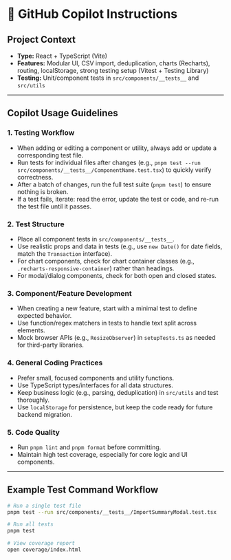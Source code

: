# 📝 GitHub Copilot Instructions

## Project Context

- **Type:** React + TypeScript (Vite)
- **Features:** Modular UI, CSV import, deduplication, charts (Recharts), routing, localStorage, strong testing setup (Vitest + Testing Library)
- **Testing:** Unit/component tests in `src/components/__tests__` and `src/utils`

---

## Copilot Usage Guidelines

### 1. Testing Workflow

- When adding or editing a component or utility, always add or update a corresponding test file.
- Run tests for individual files after changes (e.g., `pnpm test --run src/components/__tests__/ComponentName.test.tsx`) to quickly verify correctness.
- After a batch of changes, run the full test suite (`pnpm test`) to ensure nothing is broken.
- If a test fails, iterate: read the error, update the test or code, and re-run the test file until it passes.

### 2. Test Structure

- Place all component tests in `src/components/__tests__`.
- Use realistic props and data in tests (e.g., use `new Date()` for date fields, match the `Transaction` interface).
- For chart components, check for chart container classes (e.g., `.recharts-responsive-container`) rather than headings.
- For modal/dialog components, check for both open and closed states.

### 3. Component/Feature Development

- When creating a new feature, start with a minimal test to define expected behavior.
- Use function/regex matchers in tests to handle text split across elements.
- Mock browser APIs (e.g., `ResizeObserver`) in `setupTests.ts` as needed for third-party libraries.

### 4. General Coding Practices

- Prefer small, focused components and utility functions.
- Use TypeScript types/interfaces for all data structures.
- Keep business logic (e.g., parsing, deduplication) in `src/utils` and test thoroughly.
- Use `localStorage` for persistence, but keep the code ready for future backend migration.

### 5. Code Quality

- Run `pnpm lint` and `pnpm format` before committing.
- Maintain high test coverage, especially for core logic and UI components.

---

## Example Test Command Workflow

```sh
# Run a single test file
pnpm test --run src/components/__tests__/ImportSummaryModal.test.tsx

# Run all tests
pnpm test

# View coverage report
open coverage/index.html
```
